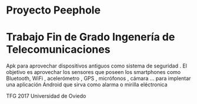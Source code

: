# Proyecto Peephole
# Trabajo Fin de Grado Ingenería de Telecomunicaciones 
Apk para aprovechar dispositivos antiguos como sistema de seguridad . El objetivo es aprovechar los sensores que poseen los smartphones
como Bluetooth, WiFi , acelerómetro , GPS , micrófonos , cámara ... para implentar una aplicación Android que sirva como alarma 
o mirilla eléctronica



TFG 2017 Universidad de Oviedo
